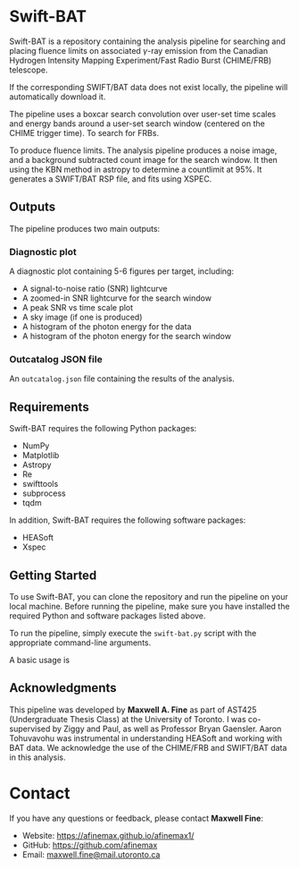 # Swift-BAT

Swift-BAT is a repository containing the analysis pipeline for searching and placing fluence limits on associated $\gamma$-ray emission from the Canadian Hydrogen Intensity Mapping Experiment/Fast Radio Burst (CHIME/FRB) telescope. 


If the corresponding SWIFT/BAT data does not exist locally, the pipeline will automatically download it.

The pipeline uses a boxcar search convolution over user-set time scales and energy bands around a user-set search window (centered on the CHIME trigger time). To search for FRBs. 

To produce fluence limits. The analysis pipeline produces a noise image, and a background subtracted count image for the search window. It then using the KBN method in astropy to determine a countlimit at 95%. It generates a SWIFT/BAT RSP file, and fits using XSPEC.

## Outputs

The pipeline produces two main outputs:

### Diagnostic plot

A diagnostic plot containing 5-6 figures per target, including:

- A signal-to-noise ratio (SNR) lightcurve
- A zoomed-in SNR lightcurve for the search window
- A peak SNR vs time scale plot
- A sky image (if one is produced)
- A histogram of the photon energy for the data
- A histogram of the photon energy for the search window

### Outcatalog JSON file

An `outcatalog.json` file containing the results of the analysis.

## Requirements

Swift-BAT requires the following Python packages:

- NumPy
- Matplotlib
- Astropy
- Re
- swifttools
- subprocess
- tqdm

In addition, Swift-BAT requires the following software packages:

- HEASoft
- Xspec

## Getting Started

To use Swift-BAT, you can clone the repository and run the pipeline on your local machine. Before running the pipeline, make sure you have installed the required Python and software packages listed above.

To run the pipeline, simply execute the `swift-bat.py` script with the appropriate command-line arguments.

A basic usage is

## Acknowledgments

This pipeline was developed by **Maxwell A. Fine** as part of AST425 (Undergraduate Thesis Class) at the University of Toronto. I was co-supervised by Ziggy and Paul, as well as Professor Bryan Gaensler. Aaron Tohuvavohu was instrumental in understanding HEASoft and working with BAT data. We acknowledge the use of the CHIME/FRB and SWIFT/BAT data in this analysis.

# Contact

If you have any questions or feedback, please contact **Maxwell Fine**:

- Website: https://afinemax.github.io/afinemax1/
- GitHub: https://github.com/afinemax
- Email: maxwell.fine@mail.utoronto.ca
